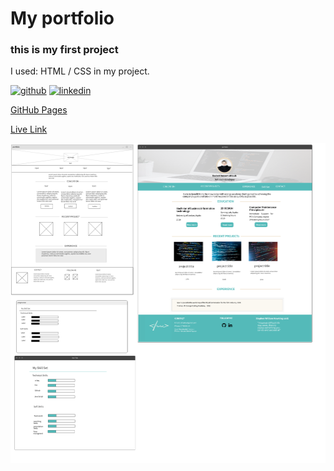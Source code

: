 # My portfolio 
### this is my first project  

I used:  HTML / CSS
in my project.


[<img src='https://cdn.jsdelivr.net/npm/simple-icons@3.0.1/icons/github.svg' alt='github' height='40'>](https://github.com/taebah-alshlouh)  [<img src='https://cdn.jsdelivr.net/npm/simple-icons@3.0.1/icons/linkedin.svg' alt='linkedin' height='40'>](https://www.linkedin.com/in/https://www.linkedin.com/in/taebah-shlouh-2b2401146//)  

[GitHub Pages](https://github.com/taebah-alshlouh/project1/)

[Live Link](https://taebah-alshlouh.github.io/project1/)

![Mockupwireframe](MandW.png)
